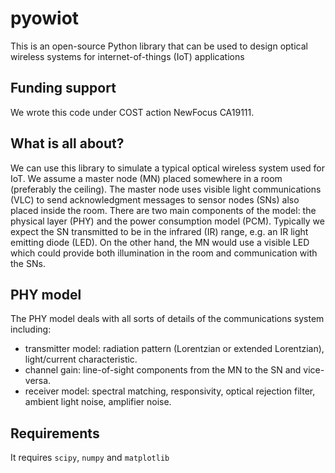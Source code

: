 # pyowiot
This is an open-source Python library that can be used to design optical wireless systems for internet-of-things (IoT) applications

## Funding support
We wrote this code under COST action NewFocus CA19111.

## What is all about?
We can use this library to simulate a typical optical wireless system used for IoT. We assume a master node (MN) placed somewhere in a room (preferably the ceiling). The master node uses visible light communications (VLC) to send acknowledgment messages to sensor nodes (SNs) also placed inside the room. There are two main components of the model: the physical layer (PHY) and the power consumption model (PCM). Typically we expect the SN transmitted to be in the infrared (IR) range, e.g. an IR light emitting diode (LED). On the other hand, the MN would use a visible LED which could provide both illumination in the room and communication with the SNs.

## PHY model
The PHY model deals with all sorts of details of the communications system including:
  - transmitter model: radiation pattern (Lorentzian or extended Lorentzian), light/current characteristic.
  - channel gain: line-of-sight components from the MN to the SN and vice-versa.
  - receiver model: spectral matching, responsivity, optical rejection filter, ambient light noise, amplifier noise.

## Requirements
It requires `scipy`, `numpy` and `matplotlib`
